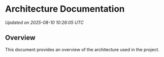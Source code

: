 # Architecture Documentation

*Updated on 2025-08-10 10:26:05 UTC*

## Overview
This document provides an overview of the architecture used in the project.